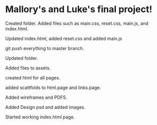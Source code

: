 # Mallory's and Luke's final project!

Created folder. Added files such as main.css, reset.css, main.js, and index.html.

Updated index.html, added reset.css and added main.js

git push everything to master branch.

Updated folder.

Added files to assets.

created html for all pages.

added scattfolds to html.page and links.page.

Added wireframes and PDFS.

Added Design psd and added images.

Started working index.html page.
